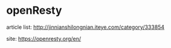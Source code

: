 # openResty
article list:
http://jinnianshilongnian.iteye.com/category/333854

site:
https://openresty.org/en/
